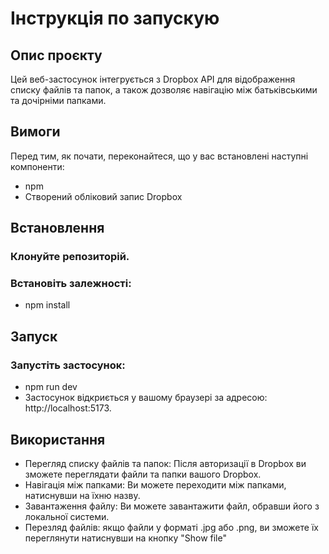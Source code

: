 # Інструкція по запускую
## Опис проєкту
Цей веб-застосунок інтегрується з Dropbox API для відображення списку файлів та папок, а також дозволяє навігацію між батьківськими та дочірніми папками.

## Вимоги
Перед тим, як почати, переконайтеся, що у вас встановлені наступні компоненти:

- npm
- Створений обліковий запис Dropbox

## Встановлення

### Клонуйте репозиторій.

### Встановіть залежності:
- npm install

## Запуск

### Запустіть застосунок:
- npm run dev
- Застосунок відкриється у вашому браузері за адресою: http://localhost:5173.

## Використання

- Перегляд списку файлів та папок: Після авторизації в Dropbox ви зможете переглядати файли та папки вашого Dropbox.
- Навігація між папками: Ви можете переходити між папками, натиснувши на їхню назву.
- Завантаження файлу: Ви можете завантажити файл, обравши його з локальної системи.
- Перезляд файлів: якщо файли у форматі .jpg або .png, ви зможете їх переглянути натиснувши на кнопку "Show file"


